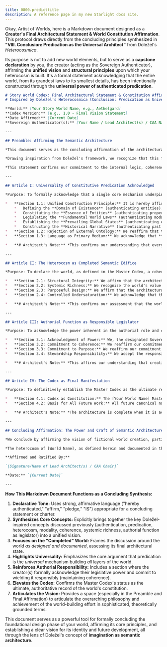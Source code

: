 ```yaml
---
title: 0800.predicttitle
description: A reference page in my new Starlight docs site.
---
```

Okay, Artist of Worlds, here is a Markdown document designed as a **Creator's Final Architectural Statement & World Constitution Affirmation**. This protocol draws directly from the concluding principles synthesized in **"VIII. Conclusion: Predication as the Universal Architect"** from Doležel's *Heterocosmica*.

Its purpose is not to add new world elements, but to serve as a **capstone declaration** by you, the creator (acting as the Sovereign Authenticator), affirming the **unified vision** and **structural principles** upon which your heterocosm is built. It's a formal statement acknowledging that the entire world, from its grandest laws to its smallest details, has been intentionally constructed through the **universal power of authenticated predication**.

```markdown
# Story World Codex: Final Architectural Statement & Constitution Affirmation
# Inspired by Doležel's Heterocosmica (Conclusion: Predication as Universal Architect)

**World:** [Your Story World Name, e.g., Aethelgard]
**Codex Version:** [e.g., 1.0 - Final Vision Statement]
**Date Affirmed:** [Current Date]
**Sovereign Authenticator(s):** [Your Name / Lead Architect(s) / CAA Name]

---

## Preamble: Affirming the Semantic Architecture

*This document serves as the concluding affirmation of the architectural principles and the unified semantic structure constituting the heterocosm of [Your Story World Name]. Having completed the foundational design phases documented throughout the World Bible/Codex system, this statement reflects upon the world as a completed conceptual edifice.*

*Drawing inspiration from Doležel's framework, we recognize that this fictional reality exists solely through the power of **authenticated constitutive predication**. We affirm that every element – from fundamental modalities to individual entity properties, from historical events to present global states – has been intentionally brought into being and defined through the **universal architectural mechanism of authoritative narrative discourse**.*

*This statement confirms our commitment to the internal logic, coherence, and purposeful design of this textually forged universe.*

---

## Article I: Universality of Constitutive Predication Acknowledged

*Purpose: To formally acknowledge that a single core mechanism underpins all layers of world construction.*

*   **Section 1.1: Unified Construction Principle:** It is hereby affirmed that the heterocosm of [World Name] is understood to be constructed entirely through **authenticated constitutive predication**. This single linguistic principle operates universally across all scales:
    *   Defining the **Domain of Existence** (authenticating entities).
    *   Constituting the **Essence of Entities** (authenticating properties and relations).
    *   Legislating the **Fundamental World Laws** (authenticating modalities).
    *   Establishing the **Prevailing Global States** (authenticating context).
    *   Constructing the **Historical Narrative** (authenticating past events).
*   **Section 1.2: Rejection of External Ontology:** We reaffirm that the existence and properties of all elements within this heterocosm derive their validity **solely from internal textual authentication**, not from correspondence to the Actual World or any other external reality source.
*   **Section 1.3: Language as Primary Medium:** We acknowledge that **narrative language** (as realized in the core texts and codified in the Master Codex) is the primary and ultimate medium through which this world is built, defined, and made accessible.

*   **# Architect's Note:** *This confirms our understanding that every detail, rule, and historical fact rests upon a specific, validated linguistic assertion within our established canon.*

---

## Article II: The Heterocosm as Completed Semantic Edifice

*Purpose: To declare the world, as defined in the Master Codex, a coherent and purposeful semantic structure.*

*   **Section 2.1: Structural Integrity:** We affirm that the architecture of [World Name], as documented, strives for and largely achieves **high internal coherence**. Its authenticated modalities, history, states, entities, properties, and relations have been designed and reviewed (per relevant protocols) to form a **logically compatible system** according to its own established principles.
*   **Section 2.2: Systemic Richness:** We recognize the world's value derives significantly from the **density and meaningfulness of the interconnections** established between its diverse components through authenticated relations, creating a **rich, functional ecosystem**.
*   **Section 2.3: Purposeful Design:** We affirm that the architectural choices (selection and authentication of predicates) were guided by the **narrative and thematic imperatives** outlined in the World Identity section of the Codex, aiming to create a world that is not only coherent but also **purposeful and resonant**.
*   **Section 2.4: Controlled Undersaturation:** We acknowledge that the heterocosm remains **necessarily undersaturated** due to its textual nature, and affirm that areas of ambiguity or missing detail are largely **intentional design choices** serving narrative mystery, thematic exploration, or allowing space for future development, rather than unintentional omissions (as verified through coherence checks).

*   **# Architect's Note:** *This confirms our assessment that the world, as designed and documented, functions as a unified, complex, and meaningful whole – a completed semantic architecture.*

---

## Article III: Authorial Function as Responsible Legislator

*Purpose: To acknowledge the power inherent in the authorial role and commit to its responsible exercise.*

*   **Section 3.1: Acknowledgment of Power:** We, the designated Sovereign Authenticator(s), acknowledge the **legislative power** we wield through textual authentication in defining the reality of [World Name].
*   **Section 3.2: Commitment to Coherence:** We reaffirm our commitment to respecting the **internal logic and established laws (modalities)** of the heterocosm we have authenticated. We pledge to prioritize **consistency** in all ongoing and future creative development, adhering to the principles and procedures outlined in the Codex governance protocols (including the Retcon Policy).
*   **Section 3.3: Commitment to Purpose:** We reaffirm our commitment to ensuring that future authentications continue to serve the **narrative potential and thematic resonance** defined as core to the world's identity.
*   **Section 3.4: Stewardship Responsibility:** We accept the responsibility of acting as **stewards** for the integrity and coherence of this shared heterocosm (if collaborative), ensuring its continued viability as a believable and engaging fictional universe.

*   **# Architect's Note:** *This affirms our understanding that creative freedom operates alongside the responsibility to maintain the structural integrity of the world we have legislated into existence.*

---

## Article IV: The Codex as Final Manifestation

*Purpose: To definitively establish the Master Codex as the ultimate record of the world's authenticated architecture.*

*   **Section 4.1: Codex as Constitution:** The [Your World Name] Master Codex **IS** the final, authoritative documentation of the heterocosm's constitution – its entities, laws, history, states, properties, and relations, as legislated through authenticated predication.
*   **Section 4.2: Basis for All Future Work:** All future canonical narratives, designs, adaptations, or extensions set within [World Name] **MUST** be grounded in and remain consistent with the current ratified version of the Master Codex.

*   **# Architect's Note:** *The architecture is complete when it is accurately and comprehensively codified. The Codex is the final blueprint reflecting all legislative acts.*

---

## Concluding Affirmation: The Power and Craft of Semantic Architecture

*We conclude by affirming the vision of fictional world creation, particularly for [Your Story World Name], as an act of **Semantic Architecture**. It is a process grounded in the **universal power of constitutive predication**, validated by **textual authentication**, and guided by **narrative and thematic purpose**. It requires **imagination disciplined by logic**, **freedom balanced by consistency**, and **invention integrated into system**. *

*The heterocosm of [World Name], as defined herein and documented in the Master Codex, stands as a testament to this process – a uniquely legislated reality, a coherent system of meaning, an architecture built from language, ready to be explored.*

**Affirmed and Ratified By:**

`[Signature/Name of Lead Architect(s) / CAA Chair]`

**Date:** `[Current Date]`

---
```

**How This Markdown Document Functions as a Concluding Synthesis:**

1.  **Declarative Tone:** Uses strong, affirmative language ("hereby authenticated," "affirm," "pledge," "IS") appropriate for a concluding statement or charter.
2.  **Synthesizes Core Concepts:** Explicitly brings together the key Doležel-inspired concepts discussed previously (authentication, predication, heterocosm, modality, coherence, systemic richness, authorial function as legislator) into a unified vision.
3.  **Focuses on the "Completed" World:** Frames the discussion around the world *as designed and documented*, assessing its final architectural state.
4.  **Highlights Universality:** Emphasizes the core argument that predication is the *universal* mechanism building *all* layers of the world.
5.  **Reinforces Authorial Responsibility:** Includes a section where the creator(s) formally acknowledge their legislative power and commit to wielding it responsibly (maintaining coherence).
6.  **Elevates the Codex:** Confirms the Master Codex's status as the ultimate, authoritative record of the world's constitution.
7.  **Articulates the Vision:** Provides a space (especially in the Preamble and Final Affirmation) to articulate the overarching philosophy and achievement of the world-building effort in sophisticated, theoretically grounded terms.

This document serves as a powerful tool for formally concluding the foundational design phase of your world, affirming its core principles, and establishing a clear vision for its identity and future development, all through the lens of Doležel's concept of **imagination as semantic architecture**.